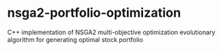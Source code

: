 # nsga2-portfolio-optimization
C++ implementation of NSGA2 multi-objective optimization evolutionary algorithm for generating optimal stock portfolio
